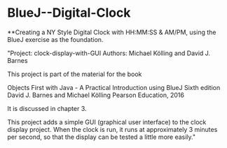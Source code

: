 # BlueJ--Digital-Clock
**Creating a NY Style Digital Clock with HH:MM:SS & AM/PM, using the BlueJ exercise as the foundation. 

"Project: clock-display-with-GUI
Authors: Michael Kölling and David J. Barnes

This project is part of the material for the book

   Objects First with Java - A Practical Introduction using BlueJ
   Sixth edition
   David J. Barnes and Michael Kölling
   Pearson Education, 2016

It is discussed in chapter 3.

This project adds a simple GUI (graphical user interface) to the 
clock display project. When the clock is run, it runs at approximately
3 minutes per second, so that the display can be tested a little more 
easily."

